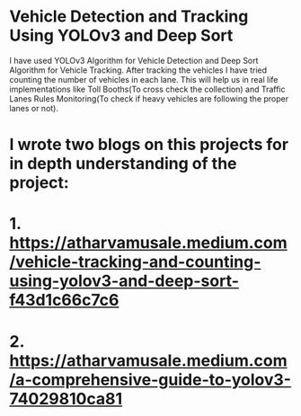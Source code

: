 # Vehicle Detection and Tracking Using YOLOv3 and Deep Sort
I have used YOLOv3 Algorithm for Vehicle Detection and Deep Sort Algorithm for Vehicle Tracking. After tracking the vehicles I have tried counting the number of vehicles in each lane. This will help us in real life implementations like Toll Booths(To cross check the collection) and Traffic Lanes Rules Monitoring(To check if heavy vehicles are following the proper lanes or not). 

# I wrote two blogs on this projects for in depth understanding of the project:
# 1. https://atharvamusale.medium.com/vehicle-tracking-and-counting-using-yolov3-and-deep-sort-f43d1c66c7c6
# 2. https://atharvamusale.medium.com/a-comprehensive-guide-to-yolov3-74029810ca81
